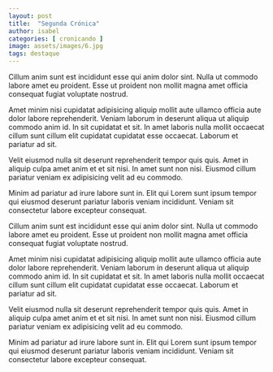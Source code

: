 ```yaml
---
layout: post
title:  "Segunda Crónica"
author: isabel
categories: [ cronicando ]
image: assets/images/6.jpg
tags: destaque
---
```


Cillum anim sunt est incididunt esse qui anim dolor sint. Nulla ut commodo
labore amet eu proident. Esse ut proident non mollit magna amet officia
consequat fugiat voluptate nostrud.

Amet minim nisi cupidatat adipisicing aliquip mollit aute ullamco officia aute
dolor labore reprehenderit. Veniam laborum in deserunt aliqua ut aliquip commodo
anim id. In sit cupidatat et sit. In amet laboris nulla mollit occaecat cillum
sunt cillum elit cupidatat cupidatat esse occaecat. Laborum et pariatur ad sit.

Velit eiusmod nulla sit deserunt reprehenderit tempor quis quis. Amet in aliquip
culpa amet anim et et sit nisi. In amet sunt non nisi. Eiusmod cillum pariatur
veniam ex adipisicing velit ad eu commodo.

Minim ad pariatur ad irure labore sunt in. Elit qui Lorem sunt ipsum tempor qui
eiusmod deserunt pariatur laboris veniam incididunt. Veniam sit consectetur
labore excepteur consequat.

Cillum anim sunt est incididunt esse qui anim dolor sint. Nulla ut commodo
labore amet eu proident. Esse ut proident non mollit magna amet officia
consequat fugiat voluptate nostrud.

Amet minim nisi cupidatat adipisicing aliquip mollit aute ullamco officia aute
dolor labore reprehenderit. Veniam laborum in deserunt aliqua ut aliquip commodo
anim id. In sit cupidatat et sit. In amet laboris nulla mollit occaecat cillum
sunt cillum elit cupidatat cupidatat esse occaecat. Laborum et pariatur ad sit.

Velit eiusmod nulla sit deserunt reprehenderit tempor quis quis. Amet in aliquip
culpa amet anim et et sit nisi. In amet sunt non nisi. Eiusmod cillum pariatur
veniam ex adipisicing velit ad eu commodo.

Minim ad pariatur ad irure labore sunt in. Elit qui Lorem sunt ipsum tempor qui
eiusmod deserunt pariatur laboris veniam incididunt. Veniam sit consectetur
labore excepteur consequat.